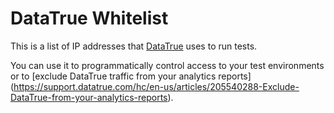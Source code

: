 # DataTrue Whitelist

This is a list of IP addresses that [DataTrue](https://datatrue.com/) uses to run tests.

You can use it to programmatically control access to your test environments or to
[exclude DataTrue traffic from your analytics reports] (https://support.datatrue.com/hc/en-us/articles/205540288-Exclude-DataTrue-from-your-analytics-reports).

